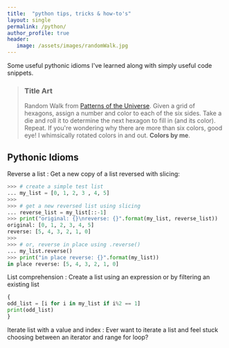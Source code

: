 ```yaml
---
title:  "python tips, tricks & how-to's"
layout: single
permalink: /python/
author_profile: true
header:
   image: /assets/images/randomWalk.jpg
---
```


Some useful pythonic idioms I've learned along with simply useful code snippets.

> ### Title Art
>
> Random Walk from [Patterns of the Universe](https://www.amazon.com/Patterns-Universe-Coloring-Adventure-Beauty/dp/1615193235). Given a grid of hexagons, assign a number and color to each of the six sides. Take a die and roll it to determine the next hexagon to fill in (and its color). Repeat. If you're wondering why there are more than six colors, good eye! I whimsically rotated colors in and out. **Colors by me**.

## Pythonic Idioms

Reverse a list
: Get a new copy of a list reversed with slicing:
```python
>>> # create a simple test list
... my_list = [0, 1, 2, 3 , 4, 5]
>>> 
>>> # get a new reversed list using slicing
... reverse_list = my_list[::-1]
>>> print("original: {}\nreverse: {}".format(my_list, reverse_list))
original: [0, 1, 2, 3, 4, 5]
reverse: [5, 4, 3, 2, 1, 0]
>>> 
>>> # or, reverse in place using .reverse()
... my_list.reverse()
>>> print("in place reverse: {}".format(my_list))
in place reverse: [5, 4, 3, 2, 1, 0]
```

List comprehension
: Create a list using an expression or by filtering an existing list
```python
{
odd_list = [i for i in my_list if i%2 == 1]
print(odd_list)
}
```

Iterate list with a value and index
: Ever want to iterate a list and feel stuck choosing between an iterator and range for loop?
